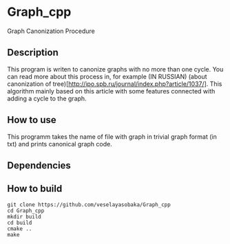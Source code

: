 # Graph_cpp
Graph Canonization Procedure

## Description
This program is writen to canonize graphs with no more than one cycle. You can read more about this process in, for example (IN RUSSIAN) (about canonization of tree)[http://ipo.spb.ru/journal/index.php?article/1037/]. This algorithm mainly based on this article with some features connected with adding a cycle to the graph.

## How to use
This programm takes the name of file with graph in trivial graph format (in txt) and prints canonical graph code.

## Dependencies

## How to build
```
git clone https://github.com/veselayasobaka/Graph_cpp
cd Graph_cpp
mkdir build
cd build
cmake ..
make
```
